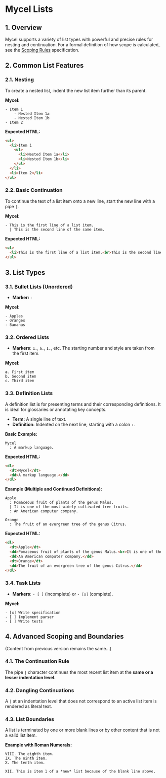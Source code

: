 # Mycel Lists

## 1. Overview

Mycel supports a variety of list types with powerful and precise rules for nesting and continuation. For a formal definition of how scope is calculated, see the [Scoping Rules](./scoping-rules.md) specification.

## 2. Common List Features

### 2.1. Nesting

To create a nested list, indent the new list item further than its parent. 

**Mycel:**
```mycel
- Item 1
	- Nested Item 1a
	- Nested Item 1b
- Item 2
```

**Expected HTML:**
```html
<ul>
  <li>Item 1
    <ul>
      <li>Nested Item 1a</li>
      <li>Nested Item 1b</li>
    </ul>
  </li>
  <li>Item 2</li>
</ul>
```

### 2.2. Basic Continuation

To continue the text of a list item onto a new line, start the new line with a pipe `|`.

**Mycel:**
```mycel
- This is the first line of a list item.
  | This is the second line of the same item.
```

**Expected HTML:**
```html
<ul>
  <li>This is the first line of a list item.<br>This is the second line of the same item.</li>
</ul>
```

## 3. List Types

### 3.1. Bullet Lists (Unordered)

- **Marker:** `-`

**Mycel:**
```mycel
- Apples
- Oranges
- Bananas
```

### 3.2. Ordered Lists
	
- **Markers:** `1.`, `a.`, `I.`, etc. The starting number and style are taken from the first item.

**Mycel:**
```mycel
a. First item
b. Second item
c. Third item
```

### 3.3. Definition Lists

A definition list is for presenting terms and their corresponding definitions. It is ideal for glossaries or annotating key concepts.

- **Term:** A single line of text.
- **Definition:** Indented on the next line, starting with a colon `:`. 

**Basic Example:**
```mycel
Mycel
  : A markup language.
```

**Expected HTML:**
```html
<dl>
  <dt>Mycel</dt>
  <dd>A markup language.</dd>
</dl>
```

**Example (Multiple and Continued Definitions):**
```mycel
Apple
  : Pomaceous fruit of plants of the genus Malus.
  | It is one of the most widely cultivated tree fruits.
  : An American computer company.

Orange
  : The fruit of an evergreen tree of the genus Citrus.
```

**Expected HTML:**
```html
<dl>
  <dt>Apple</dt>
  <dd>Pomaceous fruit of plants of the genus Malus.<br>It is one of the most widely cultivated tree fruits.</dd>
  <dd>An American computer company.</dd>
  <dt>Orange</dt>
  <dd>The fruit of an evergreen tree of the genus Citrus.</dd>
</dl>
```

### 3.4. Task Lists

- **Markers:** `- [ ]` (incomplete) or `- [x]` (complete).

**Mycel:**
```mycel
- [x] Write specification
- [ ] Implement parser
- [ ] Write tests
```

## 4. Advanced Scoping and Boundaries

(Content from previous version remains the same...)

### 4.1. The Continuation Rule

The pipe `|` character continues the most recent list item at the **same or a lesser indentation level**.

### 4.2. Dangling Continuations

A `|` at an indentation level that does not correspond to an active list item is rendered as literal text.

### 4.3. List Boundaries

A list is terminated by one or more blank lines or by other content that is not a valid list item.

**Example with Roman Numerals:**

```mycel
VIII. The eighth item.
IX. The ninth item.
X. The tenth item.

XII. This is item 1 of a *new* list because of the blank line above.
```